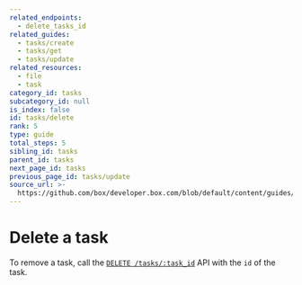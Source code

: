 ```yaml
---
related_endpoints:
  - delete_tasks_id
related_guides:
  - tasks/create
  - tasks/get
  - tasks/update
related_resources:
  - file
  - task
category_id: tasks
subcategory_id: null
is_index: false
id: tasks/delete
rank: 5
type: guide
total_steps: 5
sibling_id: tasks
parent_id: tasks
next_page_id: tasks
previous_page_id: tasks/update
source_url: >-
  https://github.com/box/developer.box.com/blob/default/content/guides/tasks/5-delete.md
---
```

# Delete a task

To remove a task, call the [`DELETE /tasks/:task_id`](e://delete_tasks_id) API
with the `id` of the task.

<Samples id='delete_tasks_id' >

</Samples>